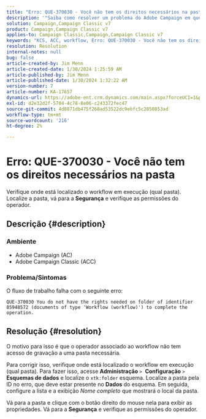 ```yaml
---
title: "Erro: QUE-370030 - Você não tem os direitos necessários na pasta"
description: '"Saiba como resolver um problema do Adobe Campaign em que o fluxo de trabalho falha com um, "Erro: QUE-370030 - Você não tem os direitos necessários na pasta"."'
solution: Campaign,Campaign Classic v7
product: Campaign,Campaign Classic v7
applies-to: Campaign Classic,Campaign,Campaign Classic v7
keywords: "KCS, ACC, workflow, Erro: QUE-370030 - Você não tem os direitos necessários na pasta, Adobe Campaign Classic, Solução de problemas, Adobe Campaign"
resolution: Resolution
internal-notes: null
bug: false
article-created-by: Jim Menn
article-created-date: 1/30/2024 1:25:59 AM
article-published-by: Jim Menn
article-published-date: 1/30/2024 1:32:22 AM
version-number: 7
article-number: KA-17657
dynamics-url: https://adobe-ent.crm.dynamics.com/main.aspx?forceUCI=1&pagetype=entityrecord&etn=knowledgearticle&id=7bcf7580-0ebf-ee11-9079-6045bd006268
exl-id: d2e32d2f-5704-4c78-8e06-c243372fec47
source-git-commit: 4d8871db475f268ad53522dc9ebfc5c2850853ad
workflow-type: tm+mt
source-wordcount: '216'
ht-degree: 2%

---
```


# Erro: QUE-370030 - Você não tem os direitos necessários na pasta


Verifique onde está localizado o workflow em execução (qual pasta). Localize a pasta, vá para a <b>Segurança</b> e verifique as permissões do operador.

## Descrição {#description}


### <b>Ambiente</b>

- Adobe Campaign (AC)
- Adobe Campaign Classic (ACC)


### <b>Problema/Sintomas</b>

O fluxo de trabalho falha com o seguinte erro:


```
QUE-370030 You do not have the rights needed on folder of identifier 85948572 (documents of type 'Workflow (workflow)') to complete the operation.
```



## Resolução {#resolution}


O motivo para isso é que o operador associado ao workflow não tem acesso de gravação a uma pasta necessária.

Para corrigir isso, verifique onde está localizado o workflow em execução (qual pasta). Para fazer isso, acesse <b>Administração </b>`>`  <b>Configuração</b> `>`  <b>Esquemas de dados</b> e localize o `xtk:folder` esquema. Localize a pasta pela ID no erro, que deve estar presente no <b>Dados</b> do esquema. Em seguida, configure a lista e a exibição *Nome completo* que mostrará o local da pasta.

Vá para a pasta e clique com o botão direito do mouse nela para exibir as propriedades. Vá para a <b>Segurança</b> e verifique as permissões do operador.

